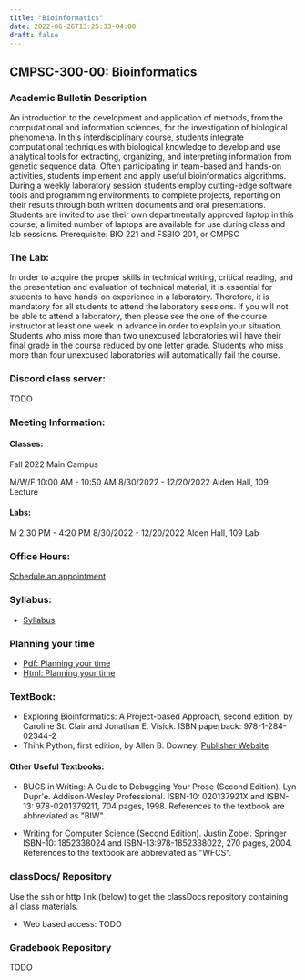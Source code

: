 ```yaml
---
title: "Bioinformatics"
date: 2022-06-26T13:25:33-04:00
draft: false
---
```

## CMPSC-300-00: Bioinformatics
### Academic Bulletin Description
An introduction to the development and application of methods, from the computational and information sciences, for the investigation of biological phenomena. In this interdisciplinary course, students integrate computational techniques with biological knowledge to develop and use analytical tools for extracting, organizing, and interpreting information from genetic sequence data. Often participating in team-based and hands-on activities, students implement and apply useful bioinformatics algorithms. During a weekly laboratory session students employ cutting-edge software tools and programming environments to complete projects, reporting on their results through both written documents and oral presentations. Students are invited to use their own departmentally approved laptop in this course; a limited number of laptops are available for use during class and lab sessions. Prerequisite: BIO 221 and FSBIO 201, or CMPSC

### The Lab:
In order to acquire the proper skills in technical writing, critical reading, and the presentation and evaluation of technical material, it is essential for students to have hands-on experience in a laboratory. Therefore, it is mandatory for all students to attend the laboratory sessions. If you will not be able to attend a laboratory, then please see the one of the course instructor at least one week in advance in order to explain your situation. Students who miss more than two unexcused laboratories will have their final grade in the course reduced by one letter grade. Students who miss more than four unexcused laboratories will automatically fail the course.

### Discord class server:
TODO

### Meeting Information:
#### Classes:
Fall 2022
Main Campus

M/W/F 10:00 AM - 10:50 AM
8/30/2022 - 12/20/2022
Alden Hall, 109 Lecture

#### Labs:

M 2:30 PM - 4:20 PM
8/30/2022 - 12/20/2022
Alden Hall, 109 Lab

### Office Hours:
[Schedule an appointment](/about/)

### Syllabus:
+ [Syllabus](/images/dataanalytics/obc_syllabus_301f2021.pdf)

### Planning your time
+ [Pdf: Planning your time](/images/bioinformatics/planningYourTime_cs300.pdf)
+ [Html: Planning your time](/images/bioinformatics/planningYourTime_cs300.html)


### TextBook:
+ Exploring Bioinformatics: A Project-based Approach, second edition, by Caroline St. Clair and Jonathan E. Visick. ISBN paperback: 978-1-284-02344-2
+ Think Python, first edition, by Allen B. Downey.
[Publisher Website](https://greenteapress.com/wp/)

#### Other Useful Textbooks:
+ BUGS in Writing: A Guide to Debugging Your Prose (Second Edition). Lyn Dupr\'e. Addison-Wesley Professional. ISBN-10: 020137921X and ISBN-13: 978-0201379211, 704 pages, 1998. References to the textbook are abbreviated as "BIW".

+ Writing for Computer Science (Second Edition). Justin Zobel. Springer ISBN-10: 1852338024 and ISBN-13:978-1852338022, 270 pages, 2004. References to the textbook are abbreviated as "WFCS".

### classDocs/ Repository
Use the ssh or http link (below) to get the classDocs repository containing all class materials.

+ Web based access: TODO

### Gradebook Repository
TODO
